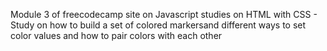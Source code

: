 Module 3 of freecodecamp site on Javascript studies on HTML with CSS - Study on how to build a set of colored markersand different ways to set color values and how to pair colors with each other